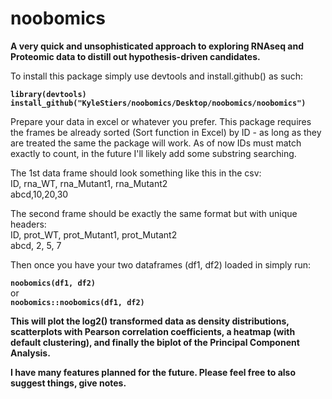 # noobomics
<b>A very quick and unsophisticated approach to exploring RNAseq and Proteomic data to distill out hypothesis-driven candidates.</b>

To install this package simply use devtools and install.github() as such:

<b><code>library(devtools)</b></code>
<br>
<b><code>install_github("KyleStiers/noobomics/Desktop/noobomics/noobomics")</code></b>

Prepare your data in excel or whatever you prefer. This package requires the frames be already sorted (Sort function in Excel) by ID - as long as they are treated the same the package will work. As of now IDs must match exactly to count, in the future I'll likely add some substring searching.

The 1st data frame should look something like this in the csv:<br>
ID, rna_WT, rna_Mutant1, rna_Mutant2<br>
abcd,10,20,30

The second frame should be exactly the same format but with unique headers:<br>
ID, prot_WT, prot_Mutant1, prot_Mutant2<br>
abcd, 2, 5, 7

Then once you have your two dataframes (df1, df2) loaded in simply run:

<b><code>noobomics(df1, df2)</code></b><br>
or <br>
<b><code>noobomics::noobomics(df1, df2)</code>


This will plot the log2() transformed data as density distributions, scatterplots with Pearson correlation coefficients, a heatmap (with default clustering), and finally the biplot of the Principal Component Analysis.

I have many features planned for the future. Please feel free to also suggest things, give notes.
